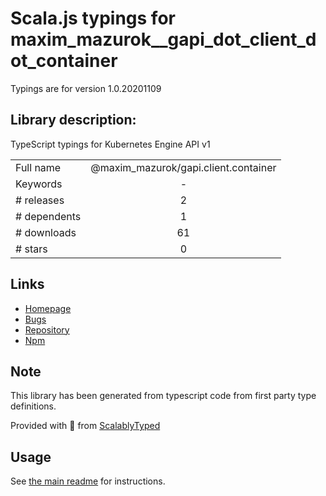 
# Scala.js typings for maxim_mazurok__gapi_dot_client_dot_container

Typings are for version 1.0.20201109

## Library description:
TypeScript typings for Kubernetes Engine API v1

|                    |                 |
| ------------------ | :-------------: |
| Full name          | @maxim_mazurok/gapi.client.container |
| Keywords           | - |
| # releases         | 2 |
| # dependents       | 1 |
| # downloads        | 61 |
| # stars            | 0 |

## Links
- [Homepage](https://github.com/Maxim-Mazurok/google-api-typings-generator#readme)
- [Bugs](https://github.com/Maxim-Mazurok/google-api-typings-generator/issues)
- [Repository](https://github.com/Maxim-Mazurok/google-api-typings-generator)
- [Npm](https://www.npmjs.com/package/%40maxim_mazurok%2Fgapi.client.container)
    


## Note
This library has been generated from typescript code from first party type definitions.

Provided with :purple_heart: from [ScalablyTyped](https://github.com/oyvindberg/ScalablyTyped)

## Usage
See [the main readme](../../readme.md) for instructions.


